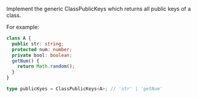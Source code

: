 Implement the generic ClassPublicKeys<T> which returns all public keys of a class.

For example:

```ts
class A {
  public str: string;
  protected num: number;
  private bool: boolean;
  getNum() {
    return Math.random();
  }
}

type publicKyes = ClassPublicKeys<A>; // 'str' | 'getNum'
```
